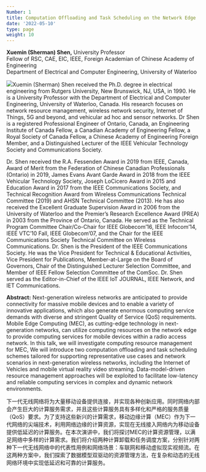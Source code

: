 ```yaml
---
Number: 1
title: Computation Offloading and Task Scheduling on the Network Edge
date: '2022-05-10'
type: page
weight: 10
---
```


**Xuemin (Sherman) Shen,** University Professor  
Fellow of RSC, CAE, EIC, IEEE, Foreign Academian of Chinese Academy of Engineering  
Department of Electrical and Computer Engineering, University of Waterloo

![](../k1.jpg)Xuemin (Sherman) Shen received the Ph.D. degree in electrical engineering from Rutgers University, New Brunswick, NJ, USA, in 1990. He is a University Professor with the Department of Electrical and Computer Engineering, University of Waterloo, Canada. His research focuses on network resource management, wireless network security, Internet of Things, 5G and beyond, and vehicular ad hoc and sensor networks. Dr Shen is a registered Professional Engineer of Ontario, Canada, an Engineering Institute of Canada Fellow, a Canadian Academy of Engineering Fellow, a Royal Society of Canada Fellow, a Chinese Academy of Engineering Foreign Member, and a Distinguished Lecturer of the IEEE Vehicular Technology Society and Communications Society.

Dr. Shen received the R.A. Fessenden Award in 2019 from IEEE, Canada, Award of Merit from the Federation of Chinese Canadian Professionals (Ontario) in 2019, James Evans Avant Garde Award in 2018 from the IEEE Vehicular Technology Society, Joseph LoCicero Award in 2015 and Education Award in 2017 from the IEEE Communications Society, and Technical Recognition Award from Wireless Communications Technical Committee (2019) and AHSN Technical Committee (2013). He has also received the Excellent Graduate Supervision Award in 2006 from the University of Waterloo and the Premier’s Research Excellence Award (PREA) in 2003 from the Province of Ontario, Canada. He served as the Technical Program Committee Chair/Co-Chair for IEEE Globecom’16, IEEE Infocom’14, IEEE VTC’10 Fall, IEEE Globecom’07, and the Chair for the IEEE Communications Society Technical Committee on Wireless Communications. Dr. Shen is the President of the IEEE Communications Society. He was the Vice President for Technical \& Educational Activities, Vice President for Publications, Member-at-Large on the Board of Governors, Chair of the Distinguished Lecturer Selection Committee, and Member of IEEE Fellow Selection Committee of the ComSoc. Dr. Shen served as the Editor-in-Chief of the IEEE IoT JOURNAL, IEEE Network, and IET Communications.

**Abstract:** Next-generation wireless networks are anticipated to provide connectivity for massive mobile devices and to enable a variety of innovative applications, which also generate enormous computing service demands with diverse and stringent Quality of Service (QoS) requirements. Mobile Edge Computing (MEC), as cutting-edge technology in next-generation networks, can utilize computing resources on the network edge to provide computing services for mobile devices within a radio access network. In this talk, we will investigate computing resource management for MEC, We will introduce two computation offloading and task scheduling schemes tailored for supporting representative use cases and network scenarios in next-generation wireless networks, including the Internet of Vehicles and mobile virtual reality video streaming. Data-model-driven resource management approaches will be exploited to facilitate low-latency and reliable computing services in complex and dynamic network environments.

下一代无线网络将为大量移动设备提供连接，并实现各种创新应用。同时网络内部会产生巨大的计算服务需求，并且这些计算服务具有多样化和严格的服务质量（QoS）要求。为了支持这些新兴的计算需求，移动边缘计算（MEC）作为下一代网络的尖端技术，利用网络边缘的计算资源，实现在无线接入网络内为移动设备提供低延迟的计算服务。在本次演讲中，我们将探讨MEC的计算资源管理，以满足网络中多样的计算需求。我们将介绍两种计算卸载和任务调度方案，分别针对两种下一代无线网络中的代表性用例和网络场景：车联网和移动虚拟现实视频流。在这两种方案中，我们探索了数据模型双驱动的资源管理方法，在复杂和动态的无线网络环境中实现低延迟和可靠的计算服务。
